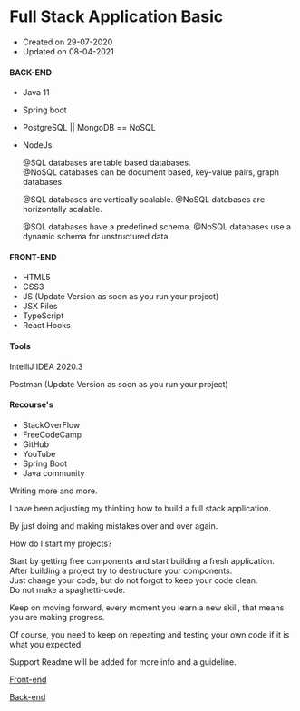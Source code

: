 # Full Stack Application Basic

* Created on 29-07-2020
* Updated on 08-04-2021

#### BACK-END
- Java 11
- Spring boot
- PostgreSQL || MongoDB == NoSQL
- NodeJs

  @SQL databases are table based databases.<br>
  @NoSQL databases can be document based, key-value pairs, graph databases.

  @SQL databases are vertically scalable.
  @NoSQL databases are horizontally scalable.

  @SQL databases have a predefined schema.
  @NoSQL databases use a dynamic schema for unstructured data.

#### FRONT-END
- HTML5
- CSS3
- JS (Update Version as soon as you run your project)
- JSX Files
- TypeScript
- React Hooks

#### Tools

IntelliJ IDEA 2020.3

Postman (Update Version as soon as you run your project)

#### Recourse's
- StackOverFlow
- FreeCodeCamp
- GitHub
- YouTube
- Spring Boot
- Java community


Writing more and more.

I have been adjusting my thinking how to build a full stack application.

By just doing and making mistakes over and over again.

How do I start my projects?

Start by getting free components and start building a fresh application.<br>
After building a project try to destructure your components.<br>
Just change your code, but do not forgot to keep your code clean.<br>
Do not make a spaghetti-code.

Keep on moving forward, every moment you learn a new skill, that means you are making progress.

Of course, you need to keep on repeating and testing your own code if it is what you expected.


Support Readme will be added for more info and a guideline.


[Front-end](https://github.com/darksos34/Full-Stack-Application/tree/master/Client)

[Back-end](https://github.com/darksos34/Full-Stack-Application/tree/master/Server)
